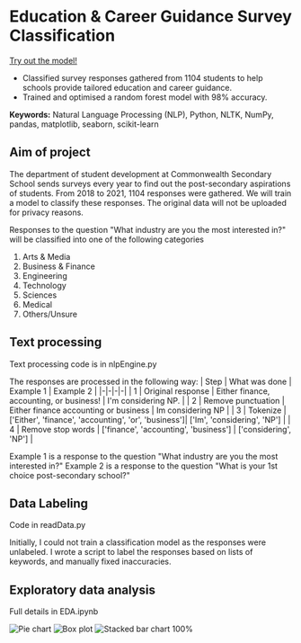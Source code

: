 # Education & Career Guidance Survey Classification
[Try out the model!](https://share.streamlit.io/cereal-is-a-soup/response_streamlit/main/frontend.py)
 - Classified survey responses gathered from 1104 students to help schools provide tailored education and career guidance.
 - Trained and optimised a random forest model with 98% accuracy.

**Keywords:** Natural Language Processing (NLP), Python, NLTK, NumPy, pandas, matplotlib, seaborn, scikit-learn

## Aim of project
The department of student development at Commonwealth Secondary School sends surveys every year to find out the post-secondary aspirations of students. From 2018 to 2021, 1104 responses were gathered. We will train a model to classify these responses. The original data will not be uploaded for privacy reasons.

Responses to the question "What industry are you the most interested in?" will be classified into one of the following categories
1. Arts & Media
2. Business & Finance
3. Engineering
4. Technology
5. Sciences
6. Medical
7. Others/Unsure

## Text processing
Text processing code is in nlpEngine.py

The responses are processed in the following way:
| Step | What was done | Example 1 | Example 2 |
|-|-|-|-|
| 1 | Original response | Either finance, accounting, or business! | I'm considering NP. |
| 2 | Remove punctuation | Either finance accounting or business | Im considering NP |
| 3 | Tokenize | ['Either', 'finance', 'accounting', 'or', 'business']| ['Im', 'considering', 'NP'] |
| 4 | Remove stop words | ['finance', 'accounting', 'business'] | ['considering', 'NP'] |

Example 1 is a response to the question "What industry are you the most interested in?"
Example 2 is a response to the question "What is your 1st choice post-secondary school?"

## Data Labeling
Code in readData.py

Initially, I could not train a classification model as the responses were unlabeled. I wrote a script to label the responses based on lists of keywords, and manually fixed inaccuracies.

## Exploratory data analysis
Full details in EDA.ipynb

![Pie chart](https://raw.githubusercontent.com/cereal-is-a-soup/Open-ended-Response-Processing/main/Visualisation/Industry_NALevel2020.png)
![Box plot](https://github.com/cereal-is-a-soup/Open-ended-Response-Processing/blob/main/Visualisation/Industry_OLevelBox.png?raw=true)
![Stacked bar chart 100%](https://github.com/cereal-is-a-soup/Open-ended-Response-Processing/blob/main/Visualisation/Industry_OLevelTrend.png?raw=true)
